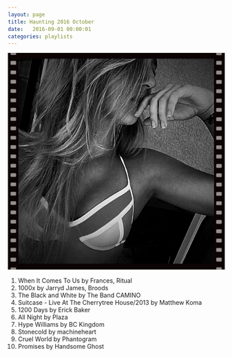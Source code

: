 ```yaml
---
layout: page
title: Haunting 2016 October
date:   2016-09-01 00:00:01
categories: playlists
---
```


[![haunting2016october][2]][1]

  [1]: /playlists/haunting2016october
  [2]: /images/maddie.jpg

  1. When It Comes To Us by Frances, Ritual
  2. 1000x by Jarryd James, Broods
  3. The Black and White by The Band CAMINO
  4. Suitcase - Live At The Cherrytree House/2013 by Matthew Koma
  5. 1200 Days by Erick Baker
  6. All Night by Plaza
  7. Hype Williams by BC Kingdom
  8. Stonecold by machineheart
  9. Cruel World by Phantogram
  10. Promises by Handsome Ghost
  

